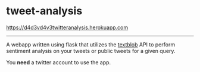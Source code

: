 # tweet-analysis
https://d4d3vd4v3twitteranalysis.herokuapp.com
- - -
A webapp written using flask that utilizes the [textblob](https://github.com/sloria/TextBlob) API to perform sentiment analysis on your tweets or public tweets for a given query.

You **need** a twitter account to use the app.
